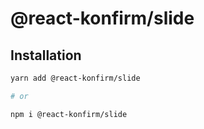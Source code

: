 # @react-konfirm/slide

## Installation

```sh
yarn add @react-konfirm/slide

# or

npm i @react-konfirm/slide
```

